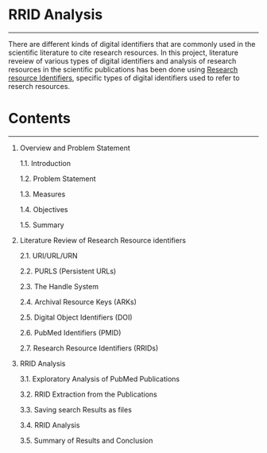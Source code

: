 # RRID Analysis
***

There are different kinds of digital identifiers that are commonly used in the scientific literature to cite research resources. In this project, literature reveiew of various types of digital identifiers and analysis of research resources in the scientific publications has been done using [Research resource Identifiers](https://en.wikipedia.org/wiki/SciCrunch), specific types of digital identifiers used to refer to reserch resources. 


# Contents 
***

1. Overview and Problem Statement

    1.1. Introduction

    1.2. Problem Statement

    1.3. Measures 

    1.4. Objectives
    
    1.5. Summary


2. Literature Review of Research Resource identifiers

    2.1. URI/URL/URN

    2.2. PURLS (Persistent URLs)

    2.3. The Handle System

    2.4. Archival Resource Keys (ARKs)

    2.5. Digital Object Identifiers (DOI)

    2.6. PubMed Identifiers (PMID)

    2.7. Research Resource Identifiers (RRIDs)


3. RRID Analysis

    3.1. Exploratory Analysis of PubMed Publications

    3.2. RRID Extraction from the Publications

    3.3. Saving search Results as files 

    3.4. RRID Analysis

    3.5. Summary of Results and Conclusion


